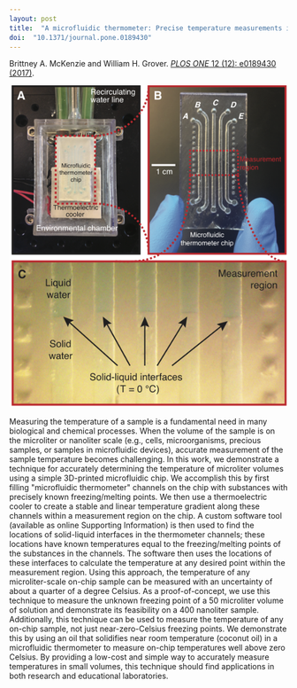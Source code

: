 ```yaml
---
layout: post
title:  "A microfluidic thermometer: Precise temperature measurements in microliter- and nanoliter-scale volumes"
doi:  "10.1371/journal.pone.0189430"
---
```


Brittney A. McKenzie and William H. Grover.  [*PLOS ONE*  12 (12): e0189430 (2017)](http://journals.plos.org/plosone/article?id=10.1371/journal.pone.0189430).

<img src="/assets/microfluidic-thermometer.png">

Measuring the temperature of a sample is a fundamental need in many biological and chemical processes.  When the volume of the sample is on the microliter or nanoliter scale (e.g., cells, microorganisms, precious samples, or samples in microfluidic devices), accurate measurement of the sample temperature becomes challenging.  In this work, we demonstrate a technique for accurately determining the temperature of microliter volumes using a simple 3D-printed microfluidic chip.  We accomplish this by first filling "microfluidic thermometer" channels on the chip with substances with precisely known freezing/melting points.  We then use a thermoelectric cooler to create a stable and linear temperature gradient along these channels within a measurement region on the chip.  A custom software tool (available as online Supporting Information) is then used to find the locations of solid-liquid interfaces in the thermometer channels; these locations have known temperatures equal to the freezing/melting points of the substances in the channels.  The software then uses the locations of these interfaces to calculate the temperature at any desired point within the measurement region.  Using this approach, the temperature of any microliter-scale on-chip sample can be measured with an uncertainty of about a quarter of a degree Celsius. As a proof-of-concept, we use this technique to measure the unknown freezing point of a 50 microliter volume of solution and demonstrate its feasibility on a 400 nanoliter sample.  Additionally, this technique can be used to measure the temperature of any on-chip sample, not just near-zero-Celsius freezing points.  We demonstrate this by using an oil that solidifies near room temperature (coconut oil) in a microfluidic thermometer to measure on-chip temperatures well above zero Celsius.  By providing a low-cost and simple way to accurately measure temperatures in small volumes, this technique should find applications in both research and educational laboratories.
